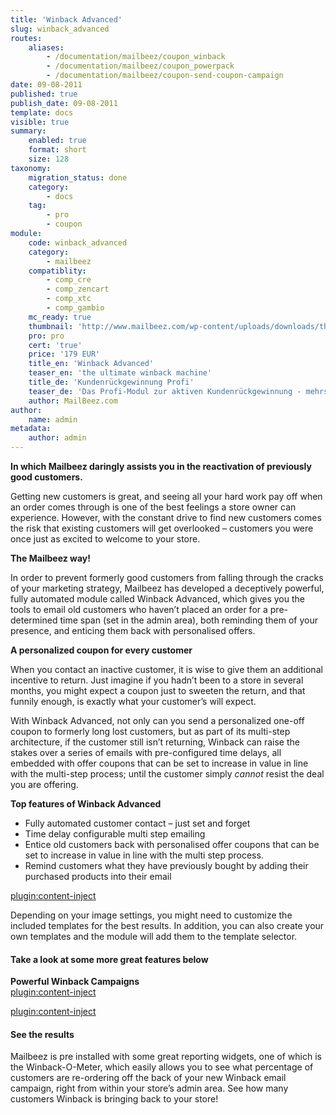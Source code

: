 ```yaml
---
title: 'Winback Advanced'
slug: winback_advanced
routes:
    aliases:
        - /documentation/mailbeez/coupon_winback
        - /documentation/mailbeez/coupon_powerpack
        - /documentation/mailbeez/coupon-send-coupon-campaign
date: 09-08-2011
published: true
publish_date: 09-08-2011
template: docs
visible: true
summary:
    enabled: true
    format: short
    size: 128
taxonomy:
    migration_status: done
    category:
        - docs
    tag:
        - pro
        - coupon
module:
    code: winback_advanced
    category:
        - mailbeez
    compatiblity:
        - comp_cre
        - comp_zencart
        - comp_xtc
        - comp_gambio
    mc_ready: true        
    thumbnail: 'http://www.mailbeez.com/wp-content/uploads/downloads/thumbnails/2011/09/icon_32.png'
    pro: pro
    cert: 'true'
    price: '179 EUR'
    title_en: 'Winback Advanced'
    teaser_en: 'the ultimate winback machine'
    title_de: 'Kundenrückgewinnung Profi'
    teaser_de: 'Das Profi-Modul zur aktiven Kundenrückgewinnung - mehrstufig mit Gutscheinen'
    author: MailBeez.com
author:
    name: admin
metadata:
    author: admin
---
```


**In which Mailbeez daringly assists you in the reactivation of previously good customers.**

Getting new customers is great, and seeing all your hard work pay off when an order comes through is one of the best feelings a store owner can experience. However, with the constant drive to find new customers comes the risk that existing customers will get overlooked – customers you were once just as excited to welcome to your store.

**The Mailbeez way!**

In order to prevent formerly good customers from falling through the cracks of your marketing strategy, Mailbeez has developed a deceptively powerful, fully automated module called Winback Advanced, which gives you the tools to email old customers who haven’t placed an order for a pre-determined time span (set in the admin area), both reminding them of your presence, and enticing them back with personalised offers.

**A personalized coupon for every customer**

When you contact an inactive customer, it is wise to give them an additional incentive to return. Just imagine if you hadn’t been to a store in several months, you might expect a coupon just to sweeten the return, and that funnily enough, is exactly what your customer’s will expect.

With Winback Advanced, not only can you send a personalized one-off coupon to formerly long lost customers, but as part of its multi-step architecture, if the customer still isn’t returning, Winback can raise the stakes over a series of emails with pre-configured time delays, all embedded with offer coupons that can be set to increase in value in line with the multi-step process; until the customer simply *cannot* resist the deal you are offering.

**Top features of Winback Advanced**

- Fully automated customer contact – just set and forget
- Time delay configurable multi step emailing
- Entice old customers back with personalised offer coupons that can be set to increase in value in line with the multi step process.
- Remind customers what they have previously bought by adding their purchased products into their email

[plugin:content-inject](/content_blocks/pro_responsive_template)

Depending on your image settings, you might need to customize the included templates for the best results. In addition, you can also create your own templates and the module will add them to the template selector.

#### Take a look at some more great features below

**Powerful Winback Campaigns**  
[plugin:content-inject](/content_blocks/pro_coupon)

[plugin:content-inject](/content_blocks/pro_common_advantage)


#### See the results

Mailbeez is pre installed with some great reporting widgets, one of which is the Winback-O-Meter, which easily allows you to see what percentage of customers are re-ordering off the back of your new Winback email campaign, right from within your store’s admin area. See how many customers Winback is bringing back to your store!